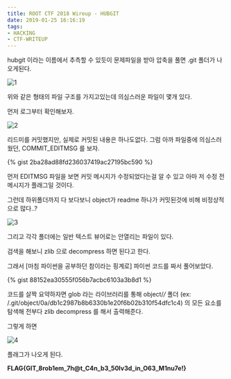 ```yaml
---
title: ROOT CTF 2018 Wireup - HUBGIT
date: 2019-01-25 16:16:19
tags: 
- HACKING
- CTF-WRITEUP
---
```


hubgit 이라는 이름에서 추측할 수 있듯이 문제파일을 받아 압축을 풀면 .git 폴더가 나오게된다.

![1](https://user-images.githubusercontent.com/24792377/51731016-ecc84880-20bc-11e9-9093-1f8e933bd49e.png)

위와 같은 형태의 파일 구조를 가지고있는데 의심스러운 파일이 몇개 있다.

먼저 로그부터 확인해보자.

![2](https://user-images.githubusercontent.com/24792377/51731018-ed60df00-20bc-11e9-8642-75400dd8a281.png)

리드미를 커밋했지만, 실제로 커밋된 내용은 하나도없다.
그럼 아까 파일중에 의심스러웠던, COMMIT_EDITMSG 를 보자.

{% gist 2ba28ad88fd236037419ac27195bc590 %}

먼저 EDITMSG 파일을 보면 커밋 메시지가 수정되었다는걸 알 수 있고 아마 저 수정 전 메시지가 플래그일 것이다.

그런데 하위폴더까지 다 보다보니 object가 readme 하나가 커밋된것에 비해 비정상적으로 많다..?

![3](https://user-images.githubusercontent.com/24792377/51731019-ed60df00-20bc-11e9-824c-2b3f18765281.png)

그리고 각각 폴더에는 일반 텍스트 뷰어로는 안열리는 파일이 있다.

검색을 해보니 zlib 으로 decompress 하면 된다고 한다.

그래서 [마침 파이썬을 공부하던 참이라는 핑계로]  파이썬 코드를 짜서 풀어보았다.

{% gist 88152ea30555f056b7acbc6103a3b8d1 %}

코드를 살짝 요약하자면 glob 라는 라이브러리를 통해 object/*/*  폴더 (ex: /.git/object/0a/db1c2987b8b6330b1e20f6b02b310f54dfc1c4) 의 모든 요소를 탐색해 전부다 zlib decompress 를 해서 출력해준다.



그렇게 하면

![4](https://user-images.githubusercontent.com/24792377/51731020-ed60df00-20bc-11e9-81c8-84a5b7a1782c.png)

플래그가 나오게 된다.

**FLAG{GIT_8rob1em_7h@t_C4n_b3_50lv3d_in_O63_M1nu7e!}**
